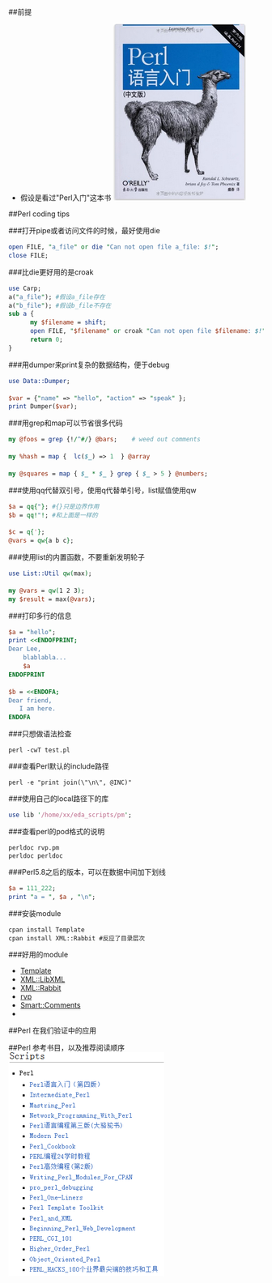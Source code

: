 ##前提
* 假设是看过"Perl入门"这本书
![Learning Perl](LearningPerl.PNG)

##Perl coding tips

###打开pipe或者访问文件的时候，最好使用die

```perl
open FILE, "a_file" or die "Can not open file a_file: $!";
close FILE;
```

###比die更好用的是croak

```perl
use Carp;
a("a_file"); #假设a_file存在
a("b_file"); #假设b_file不存在
sub a {
      my $filename = shift;
      open FILE, "$filename" or croak "Can not open file $filename: $!";
      return 0;
}
```

###用dumper来print复杂的数据结构，便于debug

```perl
use Data::Dumper;

$var = {"name" => "hello", "action" => "speak" };
print Dumper($var);
```
###用grep和map可以节省很多代码

```perl
my @foos = grep {!/^#/} @bars;    # weed out comments

my %hash = map {  lc($_) => 1  } @array

my @squares = map { $_ * $_ } grep { $_ > 5 } @numbers;
```

###使用qq代替双引号，使用q代替单引号，list赋值使用qw

```perl
$a = qq{"}; #{}只是边界作用
$b = qq!"!; #和上面是一样的

$c = q{'};
@vars = qw{a b c};
```

###使用list的内置函数，不要重新发明轮子

```perl
use List::Util qw(max);

my @vars = qw(1 2 3);
my $result = max(@vars);
```

###打印多行的信息

```perl
$a = "hello";
print <<ENDOFPRINT;
Dear Lee,
    blablabla...
    $a
ENDOFPRINT

$b = <<ENDOFA;
Dear friend,
   I am here.
ENDOFA
```

###只想做语法检查

```shell
perl -cwT test.pl
```

###查看Perl默认的include路径

```shell
perl -e "print join(\"\n\", @INC)"
```

###使用自己的local路径下的库

```perl
use lib '/home/xx/eda_scripts/pm';
```
###查看perl的pod格式的说明

```shell
perldoc rvp.pm
perldoc perldoc
```

###Perl5.8之后的版本，可以在数据中间加下划线

```perl
$a = 111_222;
print "a = ", $a , "\n";
```

###安装module
```shell
cpan install Template
cpan install XML::Rabbit #反应了目录层次
```

###好用的module

* [Template](http://template-toolkit.org/docs/)
* [XML::LibXML](http://search.cpan.org/~shlomif/XML-LibXML-2.0125/LibXML.pod)
* [XML::Rabbit](http://search.cpan.org/~robins/XML-Rabbit-0.4.1/lib/XML/Rabbit.pm)
* [rvp](http://www.burbleland.com/v2html/rvp.html)
* [Smart::Comments](http://search.cpan.org/~neilb/Smart-Comments-1.06/lib/Smart/Comments.pm)
* 

##Perl 在我们验证中的应用

##Perl 参考书目，以及推荐阅读顺序
![Books](books.PNG)



